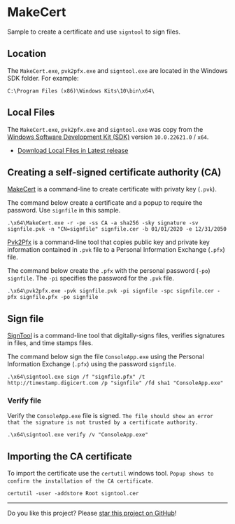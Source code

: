 # MakeCert

Sample to create a certificate and use `signtool` to sign files.

## Location

The `MakeCert.exe`, `pvk2pfx.exe` and `signtool.exe` are located in the Windows SDK folder. For example:
```
C:\Program Files (x86)\Windows Kits\10\bin\x64\
```

## Local Files

The `MakeCert.exe`, `pvk2pfx.exe` and `signtool.exe` was copy from the [Windows Software Development Kit (SDK)](https://developer.microsoft.com/pt-br/windows/downloads/windows-10-sdk/) version `10.0.22621.0` / `x64`.

* [Download Local Files in Latest release](../../releases/latest)

## Creating a self-signed certificate authority (CA)

[MakeCert](https://learn.microsoft.com/en-us/windows-hardware/drivers/devtest/makecert) is a command-line to create certificate with privaty key (`.pvk`).

The command below create a certificate and a popup to require the password. Use `signfile` in this sample.

```
.\x64\MakeCert.exe -r -pe -ss CA -a sha256 -sky signature -sv signfile.pvk -n "CN=signfile" signfile.cer -b 01/01/2020 -e 12/31/2050
```

[Pvk2Pfx](https://learn.microsoft.com/en-us/windows-hardware/drivers/devtest/pvk2pfx) is a command-line tool that copies public key and private key information contained in `.pvk` file to a Personal Information Exchange (`.pfx`) file. 

The command below create the `.pfx` with the personal password (`-po`) `signfile`. The `-pi` specifies the password for the `.pvk` file.

```
.\x64\pvk2pfx.exe -pvk signfile.pvk -pi signfile -spc signfile.cer -pfx signfile.pfx -po signfile
```

## Sign file

[SignTool](https://learn.microsoft.com/en-us/windows-hardware/drivers/devtest/signtool) is a command-line tool that digitally-signs files, verifies signatures in files, and time stamps files.

The command below sign the file `ConsoleApp.exe` using the Personal Information Exchange (`.pfx`) using the password `signfile`.

```
.\x64\signtool.exe sign /f "signfile.pfx" /t http://timestamp.digicert.com /p "signfile" /fd sha1 "ConsoleApp.exe"
```

### Verify file

Verify the `ConsoleApp.exe` file is signed. `The file should show an error that the signature is not trusted by a certificate authority.`

```
.\x64\signtool.exe verify /v "ConsoleApp.exe"
```

## Importing the CA certificate

To import the certificate use the `certutil` windows tool. `Popup shows to confirm the installation of the CA certificate`.

```
certutil -user -addstore Root signtool.cer
```

---

Do you like this project? Please [star this project on GitHub](../../stargazers)!